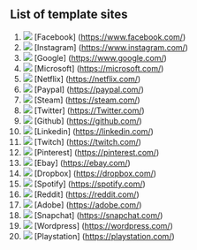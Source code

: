 ## List of template sites
1. ![](https://cdn-icons-png.flaticon.com/512/124/124010.png) [Facebook] (https://www.facebook.com/)
1. ![](https://cdn-icons-png.flaticon.com/512/4494/4494488.png) [Instagram] (https://www.instagram.com/)
1. ![](https://cdn-icons-png.flaticon.com/512/2504/2504739.png) [Google] (https://www.google.com/)
1. ![](https://cdn-icons-png.flaticon.com/512/732/732221.png) [Microsoft] (https://microsoft.com/)
1. ![](https://cdn-icons-png.flaticon.com/512/2504/2504929.png) [Netflix] (https://netflix.com/)
1. ![](https://cdn-icons-png.flaticon.com/512/174/174861.png) [Paypal] (https://paypal.com/)
1. ![](https://cdn-icons-png.flaticon.com/512/3670/3670382.png) [Steam] (https://steam.com/)
1. ![](https://cdn-icons-png.flaticon.com/512/5968/5968823.png) [Twitter] (https://Twitter.com/)
1. ![](https://cdn-icons-png.flaticon.com/512/25/25231.png) [Github] (https://github.com/)
1. ![](https://cdn-icons-png.flaticon.com/512/145/145807.png) [Linkedin] (https://linkedin.com/)
1. ![](https://cdn-icons-png.flaticon.com/512/5968/5968819.png) [Twitch] (https://twitch.com/)
1. ![](https://cdn-icons-png.flaticon.com/512/145/145808.png) [Pinterest] (https://pinterest.com/)
1. ![](https://cdn-icons-png.flaticon.com/512/888/888848.png) [Ebay] (https://ebay.com/)
1. ![](https://cdn-icons-png.flaticon.com/512/4138/4138137.png) [Dropbox] (https://dropbox.com/)
1. ![](https://cdn-icons-png.flaticon.com/512/4401/4401430.png) [Spotify] (https://spotify.com/)
1. ![](https://cdn-icons-png.flaticon.com/512/1384/1384067.png) [Reddit] (https://reddit.com/)
1. ![](https://cdn-icons-png.flaticon.com/512/888/888885.png) [Adobe] (https://adobe.com/)
1. ![](https://cdn-icons-png.flaticon.com/512/1383/1383266.png) [Snapchat] (https://snapchat.com/)
1. ![](https://cdn-icons-png.flaticon.com/512/174/174881.png) [Wordpress] (https://wordpress.com/)
1. ![](https://cdn-icons-png.flaticon.com/512/588/588258.png) [Playstation] (https://playstation.com/)